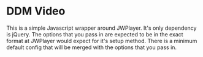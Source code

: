 # DDM Video

This is a simple Javascript wrapper around JWPlayer. It's only dependency is jQuery. The options that you pass in are expected to be in the exact format at JWPlayer would expect for it's setup method. There is a minimum default config that will be merged with the options that you pass in.

